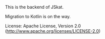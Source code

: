 This is the backend of JSkat.

Migration to Kotlin is on the way.

License: Apache License, Version 2.0 (http://www.apache.org/licenses/LICENSE-2.0)